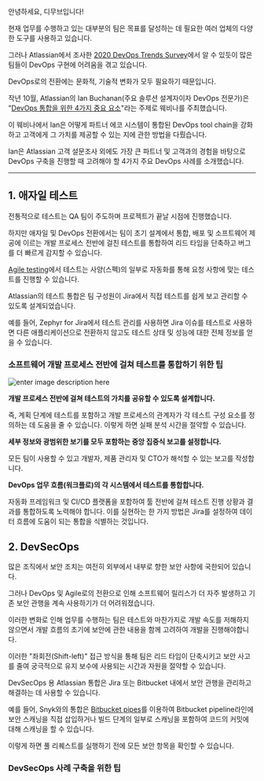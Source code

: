 안녕하세요, 디무브입니다!

현재 업무를 수행하고 있는 대부분의 팀은 목표를 달성하는 데 필요한 여러 업체의 다양한 도구를 사용하고 있습니다.

그러나 Atlassian에서 조사한 [2020 DevOps Trends Survey](https://blog.dmove.kr/homepage_use/devops.html)에서 알 수 있듯이 많은 팀들이 DevOps 구현에 어려움을 겪고 있습니다. 

DevOps로의 전환에는 문화적, 기술적 변화가 모두 필요하기 때문입니다.

작년 10월, Atlassian의 Ian Buchanan(주요 솔루션 설계자이자 DevOps 전문가)은 "[DevOps 통합을 위한 4가지 중요 요소](https://www.atlassian.com//webinars/software/4-critical-devops-integrations-for-jira-and-bitbucket)"라는 주제로 웨비나를 주최했습니다.

이 웨비나에서 Ian은 어떻게 파트너 에코 시스템이 통합된 DevOps tool chain을 강화하고 고객에게 그 가치를 제공할 수 있는 지에 관한 방법을 다뤘습니다.

Ian은 Atlassian 고객 설문조사 외에도 가장 큰 파트너 및 고객과의 경험을 바탕으로 DevOps 구축을 진행할 때 고려해야 할 4가지 주요 DevOps 사례를 소개했습니다.

---

## 1. 애자일 테스트

전통적으로 테스트는 QA 팀이 주도하며 프로젝트가 끝날 시점에 진행했습니다. 

하지만 애자일 및 DevOps 전환에서는 팀이 초기 설계에서 통합, 배포 및 소프트웨어 제공에 이르는 개발 프로세스 전반에 걸친 테스트를 통합하여 리드 타임을 단축하고 버그를 더 빠르게 감지할 수 있습니다. 

[Agile testing](https://community.atlassian.com/t5/DevOps-Articles/Step-Up-Your-DevOps-Game-Webinar-Questions-Answered-Agile/ba-p/1517980)에서 테스트는 사양(스펙)의 일부로 자동화를 통해 요청 사항에 맞는 테스트를 진행할 수 있습니다.

Atlassian의 테스트 통합은 팀 구성원이 Jira에서 직접 테스트를 쉽게 보고 관리할 수 있도록 설계되었습니다. 

예를 들어, Zephyr for Jira에서 테스트 관리를 사용하면 Jira 이슈를 테스트로 사용하면 다른 애플리케이션으로 전환하지 않고도 테스트 상태 및 성능에 대한 전체 정보를 얻을 수 있습니다.

### 소프트웨어 개발 프로세스 전반에 걸쳐 테스트를 통합하기 위한 팁
![enter image description here](https://i2.wp.com/atlassianblog.wpengine.com/wp-content/uploads/2020/11/pasted-image-0.png?resize=768,269&ssl=1)

**개발 프로세스 전반에 걸쳐 테스트의 가치를 공유할 수 있도록 설계합니다.**

즉, 계획 단계에 테스트를 포함하고 개발 프로세스의 관계자가 각 테스트 구성 요소를 정의하는 데 도움을 줄 수 있습니다. 이렇게 하면 실패 분석 시간을 절약할 수 있습니다.

**세부 정보와 광범위한 보기를 모두 포함하는 중앙 집중식 보고를 설정합니다.**

모든 팀이 사용할 수 있고 개발자, 제품 관리자 및 CTO가 해석할 수 있는 보고를 작성합니다.

**DevOps 업무 흐름(워크플로)의 각 시스템에서 테스트를 통합합니다.**

자동화 프레임워크 및 CI/CD 플랫폼을 포함하여 툴 전반에 걸쳐 테스트 진행 상황과 결과를 통합하도록 노력해야 합니다. 이를 실현하는 한 가지 방법은 Jira를 설정하여 데이터 흐름에 도움이 되는 통합을 식별하는 것입니다.

## 2. DevSecOps

많은 조직에서 보안 조치는 여전히 외부에서 내부로 향한 보안 사항에 국한되어 있습니다.

그러나 DevOps 및 Agile로의 전환으로 인해 소프트웨어 릴리스가 더 자주 발생하고 기존 보안 관행을 계속 사용하기가 더 어려워졌습니다.

이러한 변화로 인해 업무를 수행하는 팀은 테스트와 마찬가지로 개발 속도를 저해하지 않으면서 개발 흐름의 초기에 보안에 관한 내용을 함께 고려하여 개발을 진행해야합니다.

이러한 "좌회전(Shift-left)" 접근 방식을 통해 팀은 리드 타임이 단축시키고 보안 사고를 줄여 궁극적으로 유지 보수에 사용되는 시간과 자원을 절약할 수 있습니다.

DevSecOps 용 Atlassian 통합은 Jira 또는 Bitbucket 내에서 보안 관행을 관리하고 해결하는 데 사용할 수 있습니다.

예를 들어, Snyk와의 통합은 [Bitbucket pipes](https://bitbucket.org/product/features/pipelines/integrations)를 이용하여 Bitbucket pipeline라인에 보안 스캐닝을 직접 삽입하거나 빌드 단계의 일부로 스캐닝을 포함하여 코드의 커밋에 대해 스캐닝을 할 수 있습니다.

이렇게 하면 풀 리퀘스트를 실행하기 전에 모든 보안 항목을 확인할 수 있습니다.

### DevSecOps 사례 구축을 위한 팁


<!--stackedit_data:
eyJoaXN0b3J5IjpbMTE5MTIxMjUzMV19
-->